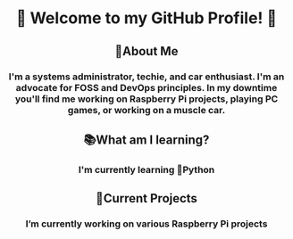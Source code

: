 <h1 align="center">👋 Welcome to my GitHub Profile! 👋</h1>

<h2 align="center">👨About Me</h2>
<h3 align="center">I'm a systems administrator, techie, and car enthusiast. I'm an advocate for FOSS and DevOps principles. In my downtime you'll find me working on Raspberry Pi projects, playing PC games, or working on a muscle car.</h3>

<h2 align="center">📚What am I learning?</h2>
<h3 align="center">I'm currently learning 🐍Python</h3>

<h2 align="center">📁Current Projects</h2>
<h3 align="center">I’m currently working on various Raspberry Pi projects</h3>



<!--
**slim941/slim941** is a ✨ _special_ ✨ repository because its `README.md` (this file) appears on your GitHub profile.

Here are some ideas to get you started:

- 🔭 I’m currently working on ...
- 🌱 I’m currently learning ...
- 👯 I’m looking to collaborate on ...
- 🤔 I’m looking for help with ...
- 💬 Ask me about ...
- 📫 How to reach me: ...
- 😄 Pronouns: ...
- ⚡ Fun fact: ...
-->